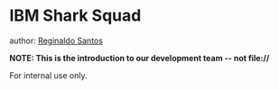 IBM Shark Squad
====================

author: [Reginaldo Santos](http://www.reginaldo.online)

**NOTE:  This is the introduction to our development team -- not file://**

For internal use only.

